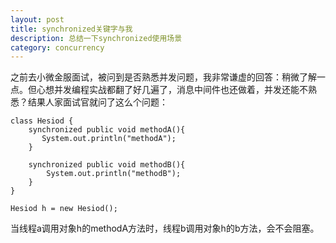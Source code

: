 ```yaml
---
layout: post
title: synchronized关键字与我
description: 总结一下synchronized使用场景
category: concurrency
---
```

之前去小微金服面试，被问到是否熟悉并发问题，我非常谦虚的回答：稍微了解一点。但心想并发编程实战都翻了好几遍了，消息中间件也还做着，并发还能不熟悉？结果人家面试官就问了这么个问题：

	class Hesiod {
    	synchronized public void methodA(){
     	   System.out.println("methodA");
	    }

    	synchronized public void methodB(){
        	System.out.println("methodB");
	    }	
	}
	
	Hesiod h = new Hesiod();

当线程a调用对象h的methodA方法时，线程b调用对象h的b方法，会不会阻塞。








